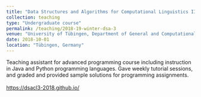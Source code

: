 ```yaml
---
title: "Data Structures and Algorithms for Computational Linguistics III"
collection: teaching
type: "Undergraduate course"
permalink: /teaching/2018-19-winter-dsa-3
venue: "University of Tübingen, Department of General and Computational Linguistics"
date: 2018-10-01
location: "Tübingen, Germany"
---
```


Teaching assistant for advanced programming course including instruction in Java and Python programming languages. Gave weekly tutorial sessions, and graded and provided sample solutions for programming assignments. <br /> <br /> https://dsacl3-2018.github.io/
